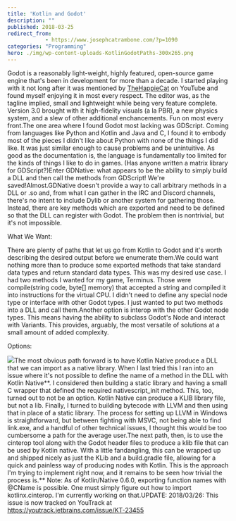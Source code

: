 ```yaml
---
title: 'Kotlin and Godot'
description: ""
published: 2018-03-25
redirect_from: 
            - https://www.josephcatrambone.com/?p=1090
categories: "Programming"
hero: ./img/wp-content-uploads-KotlinGodotPaths-300x265.png
---
```

Godot is a reasonably light-weight, highly featured, open-source game engine that's been in development for more than a decade. I started playing with it not long after it was mentioned by [TheHappieCat](https://www.youtube.com/channel/UCBsuOBu-dxj5bx1KMgmar5g) on YouTube and found myself enjoying it in most every respect. The editor was, as the tagline implied, small and lightweight while being very feature complete. Version 3.0 brought with it high-fidelity visuals (a la PBR), a new physics system, and a slew of other additional enchancements. Fun on most every front.The one area where I found Godot most lacking was GDScript. Coming from languages like Python and Kotlin and Java and C, I found it to embody most of the pieces I didn't like about Python with none of the things I did like. It was just similar enough to cause problems and be unintuitive. As good as the documentation is, the language is fundamentally too limited for the kinds of things I like to do in games. (Has anyone written a matrix library for GDScript?)Enter GDNative: what appears to be the ability to simply build a DLL and then call the methods from GDScript! We're saved!Almost.GDNative doesn't provide a way to call arbitrary methods in a DLL or .so and, from what I can gather in the IRC and Discord channels, there's no intent to include Dylib or another system for gathering those. Instead, there are key methods which are exported and need to be defined so that the DLL can register with Godot. The problem then is nontrivial, but it's not impossible.

What We Want:

There are plenty of paths that let us go from Kotlin to Godot and it's worth describing the desired output before we enumerate them.We could want nothing more than to produce some exported methods that take standard data types and return standard data types. This was my desired use case. I had two methods I wanted for my game, Terminus. Those were compile(string code, byte\[] memory) that accepted a string and compiled it into instructions for the virtual CPU. I didn't need to define any special node type or interface with other Godot types. I just wanted to put two methods into a DLL and call them.Another option is interop with the other Godot node types. This means having the ability to subclass Godot's Node and interact with Variants. This provides, arguably, the most versatile of solutions at a small amount of added complexity.

Options:

[![](./img/wp-content-uploads-KotlinGodotPaths-300x265.png)](https://www.josephcatrambone.com/wp-content/uploads/KotlinGodotPaths.png)The most obvious path forward is to have Kotlin Native produce a DLL that we can import as a native library. When I last tried this I ran into an issue where it's not possible to define the name of a method in the DLL with Kotlin Native\*\*. I considered then building a static library and having a small C wrapper that defined the required nativescript_init method. This, too, turned out to not be an option. Kotlin Native can produce a KLIB library file, but not a lib. Finally, I turned to building bytecode with LLVM and then using that in place of a static library. The process for setting up LLVM in Windows is straightforward, but between fighting with MSVC, not being able to find link.exe, and a handful of other technical issues, I thought this would be too cumbersome a path for the average user.The next path, then, is to use the cinterop tool along with the Godot header files to produce a klib file that can be used by Kotlin native. With a little fandangling, this can be wrapped up and shipped nicely as just the KLib and a build.gradle file, allowing for a quick and painless way of producing nodes with Kotlin. This is the approach I'm trying to implement right now, and it remains to be seen how trivial the process is.\*\* Note: As of Kotlin/Native 0.6.0, exporting function names with @CName is possible. One must simply figure out how to import kotlinx.cinterop. I'm currently working on that.UPDATE: 2018/03/26: This issue is now tracked on YouTrack at https://youtrack.jetbrains.com/issue/KT-23455
